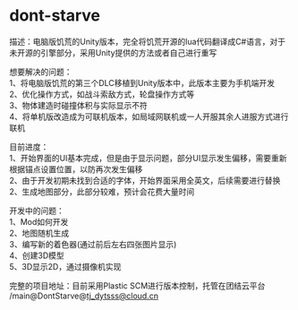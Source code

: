 # dont-starve
描述：电脑版饥荒的Unity版本，完全将饥荒开源的lua代码翻译成C#语言，对于未开源的引擎部分，采用Unity提供的方法或者自己进行重写

想要解决的问题：<br/>
1、将电脑版饥荒的第三个DLC移植到Unity版本中，此版本主要为手机端开发<br/>
2、优化操作方式，如战斗索敌方式，轮盘操作方式等<br/>
3、物体建造时碰撞体积与实际显示不符<br/>
4、将单机版改造成为可联机版本，如局域网联机或一人开服其余人进服方式进行联机<br/>

目前进度：<br/>
1、开始界面的UI基本完成，但是由于显示问题，部分UI显示发生偏移，需要重新根据锚点设置位置，以防再次发生偏移<br/>
2、由于开发初期未找到合适的字体，开始界面采用全英文，后续需要进行替换<br/>
2、生成地图部分，此部分较难，预计会花费大量时间<br/>

开发中的问题：<br/>
1、Mod如何开发<br/>
2、地图随机生成<br/>
3、编写新的着色器(通过前后左右四张图片显示)<br/>
4、创建3D模型<br/>
5、3D显示2D，通过摄像机实现<br/>

完整的项目地址：目前采用Plastic SCM进行版本控制，托管在团结云平台
/main@DontStarve@tj_dytsss@cloud.cn
